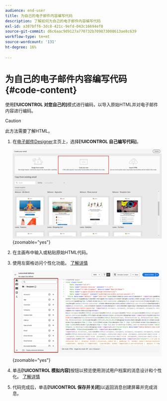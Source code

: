 ```yaml
---
audience: end-user
title: 为自己的电子邮件内容编写代码
description: 了解如何为自己的电子邮件内容编写代码
exl-id: a387bff6-3dc8-421c-9efd-043c16694ef0
source-git-commit: d6c6aac9d9127a770732b709873008613ae8c639
workflow-type: tm+mt
source-wordcount: '131'
ht-degree: 16%

---
```


# 为自己的电子邮件内容编写代码 {#code-content}

使用&#x200B;**[!UICONTROL 对您自己的]**&#x200B;模式进行编码，以导入原始HTML并对电子邮件内容进行编码。

>[!CAUTION]
>
>此方法需要了解HTML。

1. 在[电子邮件Designer](get-started-email-designer.md)主页上，选择&#x200B;**[!UICONTROL 自己编写代码]**。

   ![在电子邮件Designer主页中显示“自己编写代码”选项的屏幕截图](assets/code-your-own.png){zoomable="yes"}

1. 在主画布中输入或粘贴原始HTML代码。

1. 使用左窗格访问个性化功能。 [了解详情](../personalization/gs-personalization.md)

   ![在左窗格中显示带有个性化选项的代码编辑器的屏幕截图](assets/code-editor-personalization.png){zoomable="yes"}

1. 单击&#x200B;**[!UICONTROL 模拟内容]**&#x200B;按钮以预览使用测试用户档案的消息设计和个性化。 [了解详情](../preview-test/preview-test.md)

1. 代码完成后，单击&#x200B;**[!UICONTROL 保存并关闭]**&#x200B;以返回消息创建屏幕并完成消息。